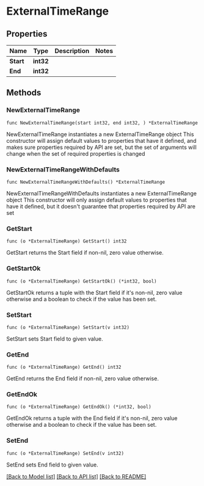 # ExternalTimeRange

## Properties

Name | Type | Description | Notes
------------ | ------------- | ------------- | -------------
**Start** | **int32** |  | 
**End** | **int32** |  | 

## Methods

### NewExternalTimeRange

`func NewExternalTimeRange(start int32, end int32, ) *ExternalTimeRange`

NewExternalTimeRange instantiates a new ExternalTimeRange object
This constructor will assign default values to properties that have it defined,
and makes sure properties required by API are set, but the set of arguments
will change when the set of required properties is changed

### NewExternalTimeRangeWithDefaults

`func NewExternalTimeRangeWithDefaults() *ExternalTimeRange`

NewExternalTimeRangeWithDefaults instantiates a new ExternalTimeRange object
This constructor will only assign default values to properties that have it defined,
but it doesn't guarantee that properties required by API are set

### GetStart

`func (o *ExternalTimeRange) GetStart() int32`

GetStart returns the Start field if non-nil, zero value otherwise.

### GetStartOk

`func (o *ExternalTimeRange) GetStartOk() (*int32, bool)`

GetStartOk returns a tuple with the Start field if it's non-nil, zero value otherwise
and a boolean to check if the value has been set.

### SetStart

`func (o *ExternalTimeRange) SetStart(v int32)`

SetStart sets Start field to given value.


### GetEnd

`func (o *ExternalTimeRange) GetEnd() int32`

GetEnd returns the End field if non-nil, zero value otherwise.

### GetEndOk

`func (o *ExternalTimeRange) GetEndOk() (*int32, bool)`

GetEndOk returns a tuple with the End field if it's non-nil, zero value otherwise
and a boolean to check if the value has been set.

### SetEnd

`func (o *ExternalTimeRange) SetEnd(v int32)`

SetEnd sets End field to given value.



[[Back to Model list]](../README.md#documentation-for-models) [[Back to API list]](../README.md#documentation-for-api-endpoints) [[Back to README]](../README.md)


